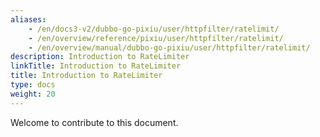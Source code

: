```yaml
---
aliases:
    - /en/docs3-v2/dubbo-go-pixiu/user/httpfilter/ratelimit/
    - /en/overview/reference/pixiu/user/httpfilter/ratelimit/
    - /en/overview/manual/dubbo-go-pixiu/user/httpfilter/ratelimit/
description: Introduction to RateLimiter
linkTitle: Introduction to RateLimiter
title: Introduction to RateLimiter
type: docs
weight: 20
---
```







Welcome to contribute to this document.

